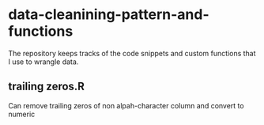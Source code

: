 # data-cleanining-pattern-and-functions
The repository keeps tracks of the code snippets and custom functions that I use to wrangle data.

## trailing zeros.R
Can remove trailing zeros of non alpah-character column and convert to numeric
